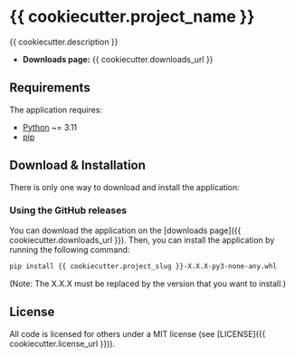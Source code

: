 # {{ cookiecutter.project_name }}

{{ cookiecutter.description }}

- **Downloads page:** {{ cookiecutter.downloads_url }}

## Requirements

The application requires:

- [Python](https://www.python.org/) ~= 3.11
- [pip](https://pip.pypa.io/en/stable/)

## Download & Installation

There is only one way to download and install the application:

### Using the GitHub releases

You can download the application on the [downloads page]({{ cookiecutter.downloads_url }}). Then, you can install the application by running the following command:

```bash
pip install {{ cookiecutter.project_slug }}-X.X.X-py3-none-any.whl
```

(Note: The X.X.X must be replaced by the version that you want to install.)

## License

All code is licensed for others under a MIT license (see [LICENSE]({{ cookiecutter.license_url }})).
